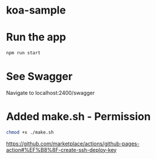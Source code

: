 # koa-sample

# Run the app

```bash
npm run start
```

# See Swagger
Navigate to localhost:2400/swagger


# Added make.sh - Permission

```bash
chmod +x ./make.sh
```

https://github.com/marketplace/actions/github-pages-action#%EF%B8%8F-create-ssh-deploy-key